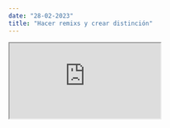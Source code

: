 ```yaml
---
date: "28-02-2023"
title: "Hacer remixs y crear distinción"
---
```

<iframe src="https://www.youtube.com/embed/a4pN-v7iqfA" allowfullscreen></iframe>
